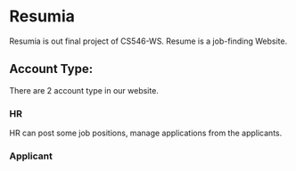 # Resumia
Resumia is out final project of CS546-WS. Resume is a job-finding Website.

## Account Type:
There are 2 account type in our website.
### HR
HR can post some job positions, manage applications from the applicants.

### Applicant

